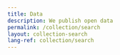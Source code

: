 ```yaml
---
title: Data
description: We publish open data
permalink: /collection/search
layout: collection-search
lang-ref: collection/search
---
```

